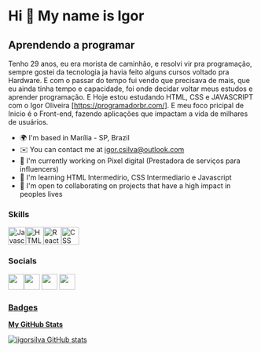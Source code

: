 Hi 👋 My name is Igor
==========================

Aprendendo a  programar
-----------------------------

Tenho 29 anos, eu era morista de caminhão, e resolvi vir pra programação, sempre gostei da tecnologia ja havia feito alguns cursos voltado pra Hardware. E com o passar do tempo fui vendo que precisava de mais, que eu ainda tinha tempo e capacidade, foi onde decidar voltar meus estudos e aprender programação.  E Hoje estou estudando HTML, CSS e JAVASCRIPT com o Igor Oliveira [https://programadorbr.com/]. E meu foco pricipal de Inicio é o Front-end, fazendo aplicações que impactam a vida de milhares de usuários.         



* 🌍  I'm based in Marília - SP, Brazil
* ✉️  You can contact me at [igor.csilva@outlook.com](mailto:igor.csilva@outlook.com)
* 🚀  I'm currently working on  Pixel digital (Prestadora de serviços para influencers)
* 🧠  I'm learning  HTML Intermedirio, CSS Intermediario e Javascript
* 🤝  I'm open to collaborating on projects that have a high impact in peoples lives

### Skills

<p align="left"> <a href="https://developer.mozilla.org/en-US/docs/Web/JavaScript" target="_blank" rel="noreferrer"><img src="https://raw.githubusercontent.com/danielcranney/readme-generator/main/public/icons/skills/javascript-colored.svg" width="36" height="36" alt="Javascript" /></a><a href="https://developer.mozilla.org/en-US/docs/Glossary/HTML5" target="_blank" rel="noreferrer"><img src="https://raw.githubusercontent.com/danielcranney/readme-generator/main/public/icons/skills/html5-colored.svg" width="36" height="36" alt="HTML5" /></a><a href="https://reactjs.org/" target="_blank" rel="noreferrer"><img src="https://raw.githubusercontent.com/danielcranney/readme-generator/main/public/icons/skills/react-colored.svg" width="36" height="36" alt="React" /></a><a href="https://developer.mozilla.org/pt-BR/docs/Web/CSS" target="_blank" rel="noreferrer"><img src="https://img.shields.io/badge/CSS3-1572B6?style=for-the-badge&logo=css3&logoColor=white" width="36" height="36" alt="CSS" /></a>
</p>

### Socials

<p align="left"> <a href="https://discord.com/users/661437172699889684" target="_blank" rel="noreferrer"><img src="https://raw.githubusercontent.com/danielcranney/readme-generator/main/public/icons/socials/discord.svg" width="32" height="32" /></a><a href="https://github.com/iigorsilva/iigorsilva" target="_blank" rel="noreferrer"><img src="https://raw.githubusercontent.com/danielcranney/readme-generator/main/public/icons/socials/github-dark.svg" width="32" height="32" /></a> <a href="https://www.linkedin.com/in/igor-silva-80b31a245/ " target="_blank" rel="noreferrer"><img src="https://raw.githubusercontent.com/danielcranney/readme-generator/main/public/icons/socials/stackoverflow.svg" width="32" height="32" /></a> <a href="https://www.instagram.com/iigorbarboza/" target="_blank" rel="noreferrer"><img src="https://img.shields.io/badge/Instagram-E4405F?style=for-the-badge&logo=instagram&logoColor=white" width="32" height="32" />

### Badges

<b>My GitHub Stats</b>

<a href="http://www.github.com/iigorsilva"><img src="https://github-readme-stats-peguimasid.vercel.app/api?username=iigorsilva&show_icons=true&hide=&count_private=true&title_color=3382ed&text_color=ffffff&icon_color=3382ed&bg_color=171717&hide_border=true&show_icons=true%22" alt="iigorsilva GitHub stats" /></a>

